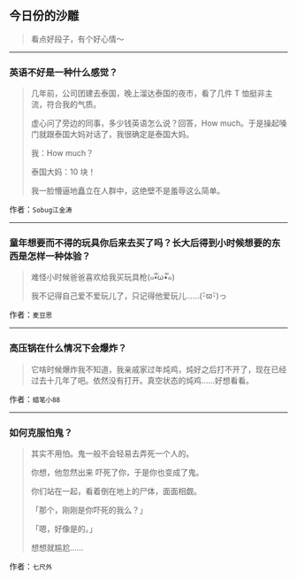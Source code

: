 ## 今日份的沙雕

> 看点好段子，有个好心情～


 
---

### 英语不好是一种什么感觉？

> 几年前，公司团建去泰国，晚上溜达泰国的夜市，看了几件 T 恤挺非主流，符合我的气质。
> 
> 虚心问了旁边的同事，多少钱英语怎么说？回答，How much。于是操起嗓门就跟泰国大妈对话了，我很确定是泰国大妈。
> 
> 我：How much？
> 
> 泰国大妈：10 块！
> 
> 我一脸懵逼地矗立在人群中，这绝壁不是羞辱这么简单。


作者：`Sobug江金涛`

---

### 童年想要而不得的玩具你后来去买了吗？长大后得到小时候想要的东西是怎样一种体验？

> 难怪小时候爸爸喜欢给我买玩具枪(๑•ั็ω•็ั๑)
> 
> 我不记得自己爱不爱玩儿了，只记得他爱玩儿……(･ิϖ･ิ)っ


作者：`麦豆思`

---

### 高压锅在什么情况下会爆炸？

> 它啥时候爆炸我不知道，我亲戚家过年炖鸡，炖好之后打不开了，现在已经过去十几年了吧。依然没有打开。真空状态的炖鸡……好想看看。


作者：`蜡笔小88`

---

### 如何克服怕鬼？

> 其实不用怕。鬼一般不会轻易去弄死一个人的。
> 
> 你想，他忽然出来 吓死了你，于是你也变成了鬼。
> 
> 你们站在一起，看着倒在地上的尸体，面面相觑。
> 
> 「那个，刚刚是你吓死的我么？」
> 
> 「嗯，好像是的。」
> 
> 想想就尴尬……


作者：`七尺外`